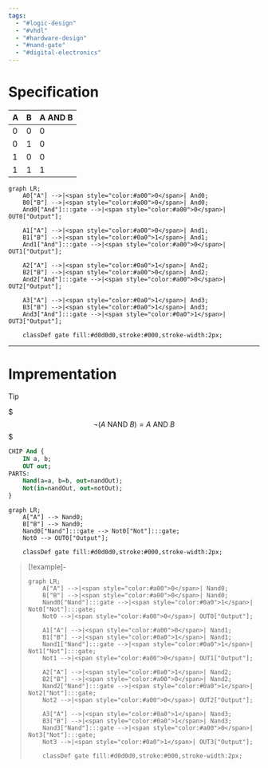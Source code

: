 ```yaml
---
tags:
  - "#logic-design"
  - "#vhdl"
  - "#hardware-design"
  - "#nand-gate"
  - "#digital-electronics"
---
```

# Specification

|A|B|A AND B|
|---|---|---|
|0|0|0|
|0|1|0|
|1|0|0|
|1|1|1|


```mermaid
graph LR;
    A0["A"] -->|<span style="color:#a00">0</span>| And0;
    B0["B"] -->|<span style="color:#a00">0</span>| And0;
    And0["And"]:::gate -->|<span style="color:#a00">0</span>| OUT0["Output"];

    A1["A"] -->|<span style="color:#a00">0</span>| And1;
    B1["B"] -->|<span style="color:#0a0">1</span>| And1;
    And1["And"]:::gate -->|<span style="color:#a00">0</span>| OUT1["Output"];

    A2["A"] -->|<span style="color:#0a0">1</span>| And2;
    B2["B"] -->|<span style="color:#a00">0</span>| And2;
    And2["And"]:::gate -->|<span style="color:#a00">0</span>| OUT2["Output"];

    A3["A"] -->|<span style="color:#0a0">1</span>| And3;
    B3["B"] -->|<span style="color:#0a0">1</span>| And3;
    And3["And"]:::gate -->|<span style="color:#0a0">1</span>| OUT3["Output"];

    classDef gate fill:#d0d0d0,stroke:#000,stroke-width:2px;
```

---
# Imprementation

>[!tip]
> $$$
> \neg(A \text{ NAND } B) = A  \text{ AND } B 
> $$$

```vhdl
CHIP And {
	IN a, b;
	OUT out;
PARTS:
	Nand(a=a, b=b, out=nandOut);
	Not(in=nandOut, out=notOut);
}
```

```mermaid
graph LR;
    A["A"] --> Nand0;
    B["B"] --> Nand0;
    Nand0["Nand"]:::gate --> Not0["Not"]:::gate;
    Not0 --> OUT0["Output"];
	
    classDef gate fill:#d0d0d0,stroke:#000,stroke-width:2px;
```

> [!example]-
> ```mermaid
> graph LR;
>     A["A"] -->|<span style="color:#a00">0</span>| Nand0;
>     B["B"] -->|<span style="color:#a00">0</span>| Nand0;
>     Nand0["Nand"]:::gate -->|<span style="color:#0a0">1</span>| Not0["Not"]:::gate;
>     Not0 -->|<span style="color:#a00">0</span>| OUT0["Output"];
> 
>     A1["A"] -->|<span style="color:#a00">0</span>| Nand1;
>     B1["B"] -->|<span style="color:#0a0">1</span>| Nand1;
>     Nand1["Nand"]:::gate -->|<span style="color:#0a0">1</span>| Not1["Not"]:::gate;
>     Not1 -->|<span style="color:#a00">0</span>| OUT1["Output"];
> 
>     A2["A"] -->|<span style="color:#0a0">1</span>| Nand2;
>     B2["B"] -->|<span style="color:#a00">0</span>| Nand2;
>     Nand2["Nand"]:::gate -->|<span style="color:#0a0">1</span>| Not2["Not"]:::gate;
>     Not2 -->|<span style="color:#a00">0</span>| OUT2["Output"];
> 
>     A3["A"] -->|<span style="color:#0a0">1</span>| Nand3;
>     B3["B"] -->|<span style="color:#0a0">1</span>| Nand3;
>     Nand3["Nand"]:::gate -->|<span style="color:#a00">0</span>| Not3["Not"]:::gate;
>     Not3 -->|<span style="color:#0a0">1</span>| OUT3["Output"];
> 
>     classDef gate fill:#d0d0d0,stroke:#000,stroke-width:2px;
> ```